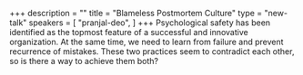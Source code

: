 +++
description = ""
title = "Blameless Postmortem Culture"
type = "new-talk"
speakers = [
        "pranjal-deo",
]
+++
Psychological safety has been identified as the topmost feature of a successful and innovative organization. At the same time, we need to learn from failure and prevent recurrence of mistakes. 
These two practices seem to contradict each other, so is there a way to achieve them both?